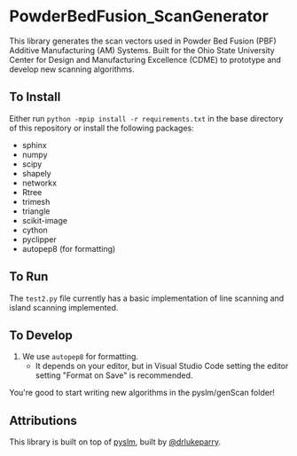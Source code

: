 # PowderBedFusion_ScanGenerator

This library generates the scan vectors used in Powder Bed Fusion (PBF) Additive Manufacturing (AM) Systems. Built for the Ohio State University Center for Design and Manufacturing Excellence (CDME) to prototype and develop new scanning algorithms.

## To Install

Either run `python -mpip install -r requirements.txt` in the base directory of this repository or install the following packages:

- sphinx
- numpy
- scipy
- shapely
- networkx
- Rtree
- trimesh
- triangle
- scikit-image
- cython
- pyclipper
- autopep8 (for formatting)

## To Run

The `test2.py` file currently has a basic implementation of line scanning and island scanning implemented.

## To Develop

1. We use `autopep8` for formatting.
   - It depends on your editor, but in Visual Studio Code setting the editor setting "Format on Save" is recommended.

You're good to start writing new algorithms in the pyslm/genScan folder!

## Attributions

This library is built on top of [pyslm](https://github.com/drlukeparry/pyslm/), built by [@drlukeparry](https://github.com/drlukeparry).
